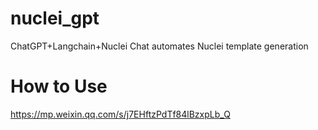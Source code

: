 # nuclei_gpt
ChatGPT+Langchain+Nuclei Chat automates Nuclei template generation


# How to Use
https://mp.weixin.qq.com/s/j7EHftzPdTf84lBzxpLb_Q
